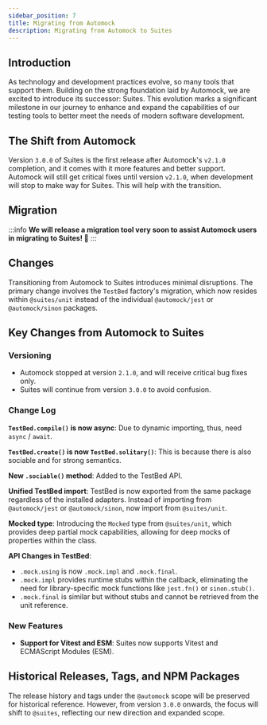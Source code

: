 ```yaml
---
sidebar_position: 7
title: Migrating from Automock
description: Migrating from Automock to Suites
---
```


## Introduction

As technology and development practices evolve, so many tools that support them. Building on the strong
foundation laid by Automock, we are excited to introduce its successor: Suites.
This evolution marks a significant milestone in our journey to enhance and expand the capabilities of our testing tools
to better meet the needs of modern software development.

## The Shift from Automock

Version `3.0.0` of Suites is the first release after Automock's `v2.1.0` completion, and it comes with it more features
and better support. Automock will still get critical fixes until version `v2.1.0`, when development will stop to make
way for Suites. This will help with the transition.

## Migration

:::info
**We will release a migration tool very soon to assist Automock users in migrating to Suites! 🙌**
:::

## Changes

Transitioning from Automock to Suites introduces minimal disruptions. The primary change involves the `TestBed`
factory's migration, which now resides within `@suites/unit` instead of the individual `@automock/jest` or
`@automock/sinon` packages.

## Key Changes from Automock to Suites

### Versioning

- Automock stopped at version `2.1.0`, and will receive critical bug fixes only.
- Suites will continue from version `3.0.0` to avoid confusion.

### Change Log

**`TestBed.compile()` is now async**: Due to dynamic importing, thus, need `async` / `await`.

**`TestBed.create()` is now `TestBed.solitary()`**: This is because there is also sociable and for strong semantics.

**New `.sociable()` method**: Added to the TestBed API.

**Unified TestBed import**: TestBed is now exported from the same package regardless of the installed adapters.
  Instead of importing from `@automock/jest` or `@automock/sinon`, now import from `@suites/unit`.

**Mocked type**: Introducing the `Mocked` type from `@suites/unit`, which provides deep partial mock capabilities,
  allowing for deep mocks of properties within the class.

**API Changes in TestBed**:
 - `.mock.using` is now `.mock.impl` and `.mock.final`.
 - `.mock.impl` provides runtime stubs within the callback, eliminating the need for library-specific mock functions
    like `jest.fn()` or `sinon.stub()`.
 - `.mock.final` is similar but without stubs and cannot be retrieved from the unit reference.

### New Features

- **Support for Vitest and ESM**: Suites now supports Vitest and ECMAScript Modules (ESM).

## Historical Releases, Tags, and NPM Packages

The release history and tags under the `@automock` scope will be preserved for historical reference. However, from
version `3.0.0` onwards, the focus will shift to `@suites`, reflecting our new direction and expanded scope.
  